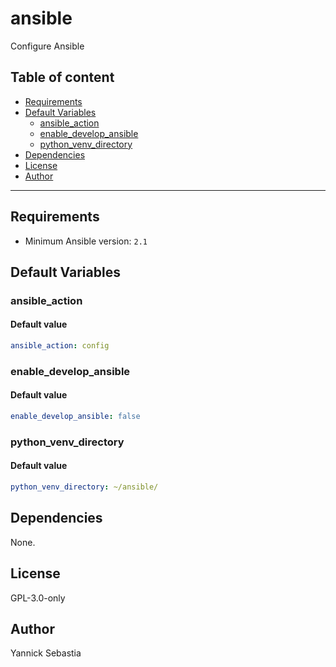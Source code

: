 # ansible

Configure Ansible

## Table of content

- [Requirements](#requirements)
- [Default Variables](#default-variables)
  - [ansible_action](#ansible_action)
  - [enable_develop_ansible](#enable_develop_ansible)
  - [python_venv_directory](#python_venv_directory)
- [Dependencies](#dependencies)
- [License](#license)
- [Author](#author)

---

## Requirements

- Minimum Ansible version: `2.1`

## Default Variables

### ansible_action

#### Default value

```YAML
ansible_action: config
```

### enable_develop_ansible

#### Default value

```YAML
enable_develop_ansible: false
```

### python_venv_directory

#### Default value

```YAML
python_venv_directory: ~/ansible/
```



## Dependencies

None.

## License

GPL-3.0-only

## Author

Yannick Sebastia

